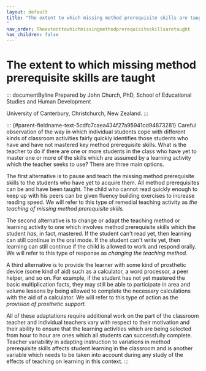 ```yaml
---
layout: default
title: "The extent to which missing method prerequisite skills are taught 
"
nav_order: Theextenttowhichmissingmethodprerequisiteskillsaretaught
has_children: false
---
```

# The extent to which missing method prerequisite skills are taught 


::: documentByline
Prepared by John Church, PhD, School of Educational Studies and Human
Development

University of Canterbury, Christchurch, New Zealand.
:::

::: {#parent-fieldname-text-5cdfc7caea434f27a95941cd94873281}
Careful observation of the way in which individual students cope with
different kinds of classroom activities fairly quickly identifies those
students who have and have not mastered key method prerequisite skills.
What is the teacher to do if there are one or more students in the class
who have yet to master one or more of the skills which are assumed by a
learning activity which the teacher seeks to use? There are three main
options.

The first alternative is to pause and teach the missing method
prerequisite skills to the students who have yet to acquire them. All
method prerequisites can be and have been taught. The child who cannot
read quickly enough to keep up with his peers can be given fluency
building exercises to increase reading speed. We will refer to this type
of remedial teaching activity as *the teaching of missing method
prerequisite skills.*

The second alternative is to change or adapt the teaching method or
learning activity to one which involves method prerequisite skills which
the student *has*, in fact, mastered. If the student can\'t read yet,
then learning can still continue in the oral mode. If the student can\'t
write yet, then learning can still continue if the child is allowed to
work and respond orally. We will refer to this type of response as
*changing the teaching method.*

A third alternative is to provide the learner with some kind of
prosthetic device (some kind of aid) such as a calculator, a word
processor, a peer helper, and so on. For example, if the student has not
yet mastered the basic multiplication facts, they may still be able to
participate in area and volume lessons by being allowed to complete the
necessary calculations with the aid of a calculator. We will refer to
this type of action as the *provision of prosthetic support.*

All of these adaptations require additional work on the part of the
classroom teacher and individual teachers vary with respect to their
motivation and their ability to ensure that the learning activities
which are being selected from hour to hour are ones which all students
can successfully complete. Teacher variability in adapting instruction
to variations in method prerequisite skills affects student learning in
the classroom and is another variable which needs to be taken into
account during any study of the effects of teaching on learning in this
context.
:::

